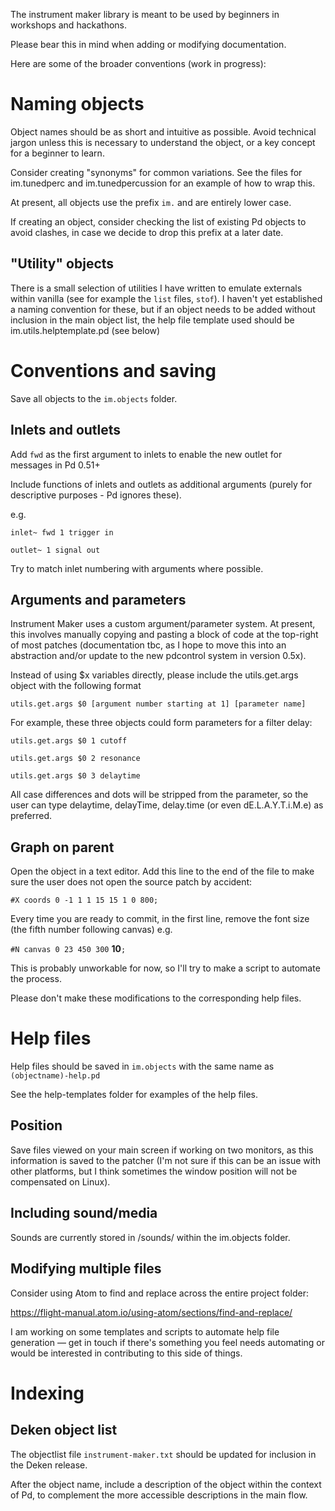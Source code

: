 The instrument maker library is meant to be used by beginners in workshops and hackathons.  

Please bear this in mind when adding or modifying documentation.

Here are some of the broader conventions (work in progress):

# Naming objects

Object names should be as short and intuitive as possible.  Avoid technical jargon unless this is necessary to understand the object, or a key concept for a beginner to learn.  

Consider creating "synonyms" for common variations.  See the files for im.tunedperc and im.tunedpercussion for an example of how to wrap this.

At present, all objects use the prefix `im.` and are entirely lower case.

If creating an object, consider checking the list of existing Pd objects to avoid clashes, in case we decide to drop this prefix at a later date.

## "Utility" objects

There is a small selection of utilities I have written to emulate externals within vanilla (see for example the `list` files, `stof`). I haven't yet established a naming convention for these, but if an object needs to be added without inclusion in the main object list, the help file template used should be im.utils.helptemplate.pd (see below)

# Conventions and saving

Save all objects to the `im.objects` folder.

## Inlets and outlets

 Add `fwd` as the first argument to inlets to enable the new outlet for messages in Pd 0.51+

Include functions of inlets and outlets as additional arguments (purely for descriptive purposes - Pd ignores these). 

e.g. 

`inlet~ fwd 1 trigger in`

`outlet~ 1 signal out`

Try to match inlet numbering with arguments where possible.

## Arguments and parameters

Instrument Maker uses a custom argument/parameter system. At present, this involves manually copying and pasting a block of code at the top-right of most patches (documentation tbc, as I hope to move this into an abstraction and/or update to the new pdcontrol system in version 0.5x).

Instead of using $x variables directly, please include the utils.get.args object with the following format

`utils.get.args $0 [argument number starting at 1] [parameter name]`

For example, these three objects could form parameters for a filter delay:

`utils.get.args $0 1 cutoff`

`utils.get.args $0 2 resonance`

`utils.get.args $0 3 delaytime`

All case differences and dots will be stripped from the parameter, so the user can type delaytime, delayTime, delay.time (or even dE.L.A.Y.T.i.M.e) as preferred.

## Graph on parent

Open the object in a text editor.  Add this line to the end of the file to make sure the user does not open the source patch by accident:

`#X coords 0 -1 1 1 15 15 1 0 800;`

Every time you are ready to commit, in the first line, remove the font size (the fifth number following canvas) e.g.

`#N canvas 0 23 450 300` **10**`;`

This is probably unworkable for now, so I'll try to make a script to automate the process.

Please don't make these modifications to the corresponding help files.

# Help files

Help files should be saved in `im.objects` with the same name as  `(objectname)-help.pd`

See the help-templates folder for examples of the help files.

## Position

Save files viewed on your main screen if working on two monitors, as this information is saved to the patcher (I'm not sure if this can be an issue with other platforms, but I think sometimes the window position will not be compensated on Linux).

## Including sound/media

Sounds are currently stored in /sounds/ within the im.objects folder.

## Modifying multiple files

Consider using Atom to find and replace across the entire project folder:

<https://flight-manual.atom.io/using-atom/sections/find-and-replace/>

I am working on some templates and scripts to automate help file generation — get in touch if there's something you feel needs automating or would be interested in contributing to this side of things.

# Indexing

## Deken object list

The objectlist file `instrument-maker.txt` should be updated for inclusion in the Deken release.

After the object name, include a description of the object within the context of Pd, to complement the more accessible descriptions in the main flow.